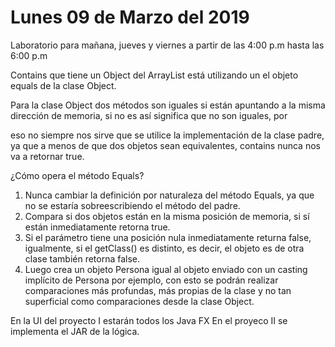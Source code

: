 # Lunes 09 de Marzo del 2019

Laboratorio para mañana, jueves y viernes a partir de las 4:00 p.m hasta las 6:00 p.m

Contains que tiene un Object del ArrayList está utilizando un el objeto equals de la clase Object. 

Para la clase Object dos métodos son iguales si están apuntando a la misma dirección de memoria, si no es así significa que no son iguales, por 

eso no siempre nos sirve que se utilice la implementación de la clase padre, ya que a menos de que dos objetos sean equivalentes, contains nunca nos va a retornar true. 

¿Cómo opera el método Equals?

1. Nunca cambiar la definición por naturaleza del método Equals, ya que no se estaría sobreescribiendo el método del padre. 
2. Compara si dos objetos están en la misma posición de memoria, si sí están inmediatamente retorna true. 
3. Si el parámetro tiene una posición nula inmediatamente returna false, igualmente, si el getClass() es distinto, es decir, el objeto es de otra clase también retorna false. 
4. Luego crea un objeto Persona igual al objeto enviado con un casting implícito de Persona por ejemplo, con esto se podrán realizar comparaciones más profundas, más propias de
   la clase y no tan superficial como comparaciones desde la clase Object. 

En la UI del proyecto I	estarán todos los Java FX
En el proyeco II se implementa el JAR de la lógica. 